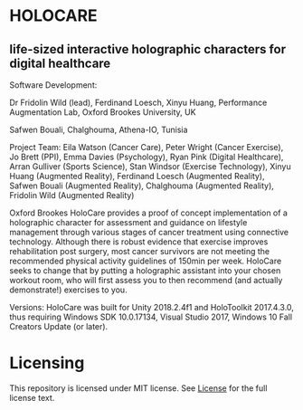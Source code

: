 # HOLOCARE

## life-sized interactive holographic characters for digital healthcare

Software Development: 

Dr Fridolin Wild (lead), Ferdinand Loesch, Xinyu Huang, Performance Augmentation Lab, Oxford Brookes University, UK

Safwen Bouali, Chalghouma, Athena-IO, Tunisia

Project Team: Eila Watson (Cancer Care), Peter Wright (Cancer Exercise), Jo Brett (PPI), Emma Davies (Psychology), Ryan Pink (Digital Healthcare), Arran Gulliver (Sports Science), Stan Windsor (Exercise Technology), Xinyu Huang (Augmented Reality), Ferdinand Loesch (Augmented Reality), Safwen Bouali (Augmented Reality), Chalghouma (Augmented Reality), Fridolin Wild (Augmented Reality)

Oxford Brookes HoloCare provides a proof of concept implementation of a holographic character for assessment and guidance on lifestyle management through various stages of cancer treatment using connective technology. Although there is robust evidence that exercise improves rehabilitation post surgery, most cancer survivors are not meeting the recommended physical activity guidelines of 150min per week. HoloCare seeks to change that by putting a holographic assistant into your chosen workout room, who will first assess you to then recommend (and actually demonstrate!) exercises to you.

Versions: HoloCare was built for Unity 2018.2.4f1 and HoloToolkit 2017.4.3.0, thus requiring Windows SDK 10.0.17134, Visual Studio 2017, Windows 10 Fall Creators Update (or later).

# Licensing

This repository is licensed under MIT license. See [License](License.md) for the full license text.
